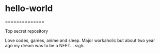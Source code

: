 # hello-world
==============

Top secret repository

Love codes, games, anime and sleep.
Major workaholic but about two year ago my dream was to be a NEET... sigh.
